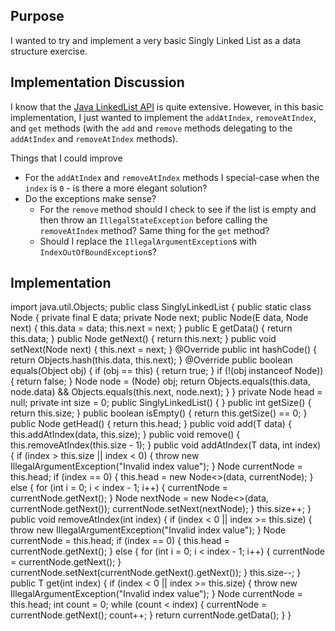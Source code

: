 ## Purpose

I wanted to try and implement a very basic Singly Linked List as a data structure exercise.

## Implementation Discussion

I know that the [Java LinkedList API](https://docs.oracle.com/javase/7/docs/api/java/util/LinkedList.html) is quite
extensive. However, in this basic implementation, I just wanted to implement the `addAtIndex`, `removeAtIndex`, and
`get` methods (with the `add` and `remove` methods delegating to the `addAtIndex` and `removeAtIndex` methods).

Things that I could improve

* For the `addAtIndex` and `removeAtIndex` methods I special-case when the `index` is `0` - is there a more elegant solution?
* Do the exceptions make sense?
  * For the `remove` method should I check to see if the list is empty and then throw an
  `IllegalStateException` before calling the `removeAtIndex` method? Same thing for the `get` method?
  * Should I replace the `IllegalArgumentException`s with `IndexOutOfBoundException`s?

## Implementation

<!-- language: lang-java --!>
    import java.util.Objects;

    public class SinglyLinkedList<T> {

        public static class Node<E> {
            private final E data;
            private Node<E> next;

            public Node(E data, Node<E> next) {
                this.data = data;
                this.next = next;
            }

            public E getData() {
                return this.data;
            }

            public Node<E> getNext() {
                return this.next;
            }

            public void setNext(Node<E> next) {
                this.next = next;
            }

            @Override
            public int hashCode() {
                return Objects.hash(this.data, this.next);
            }

            @Override
            public boolean equals(Object obj) {
                if (obj == this) {
                    return true;
                }

                if (!(obj instanceof Node)) {
                    return false;
                }

                Node node = (Node) obj;

                return Objects.equals(this.data, node.data) &&
                        Objects.equals(this.next, node.next);
            }
        }

        private Node<T> head = null;
        private int size = 0;

        public SinglyLinkedList() {
        }

        public int getSize() {
            return this.size;
        }

        public boolean isEmpty() {
            return this.getSize() == 0;
        }

        public Node<T> getHead() {
            return this.head;
        }

        public void add(T data) {
            this.addAtIndex(data, this.size);
        }

        public void remove() {
            this.removeAtIndex(this.size - 1);
        }

        public void addAtIndex(T data, int index) {
            if (index > this.size || index < 0) {
                throw new IllegalArgumentException("Invalid index value");
            }

            Node<T> currentNode = this.head;

            if (index == 0) {
                this.head = new Node<>(data, currentNode);
            } else {
                for (int i = 0; i < index - 1; i++) {
                    currentNode = currentNode.getNext();
                }

                Node<T> nextNode = new Node<>(data, currentNode.getNext());
                currentNode.setNext(nextNode);
            }

            this.size++;
        }

        public void removeAtIndex(int index) {
            if (index < 0 || index >= this.size) {
                throw new IllegalArgumentException("Invalid index value");
            }

            Node<T> currentNode = this.head;

            if (index == 0) {
                this.head = currentNode.getNext();
            } else {
                for (int i = 0; i < index - 1; i++) {
                    currentNode = currentNode.getNext();
                }

                currentNode.setNext(currentNode.getNext().getNext());
            }

            this.size--;
        }

        public T get(int index) {
            if (index < 0 || index >= this.size) {
                throw new IllegalArgumentException("Invalid index value");
            }

            Node<T> currentNode = this.head;

            int count = 0;
            while (count < index) {
                currentNode = currentNode.getNext();
                count++;
            }

            return currentNode.getData();
        }

    }